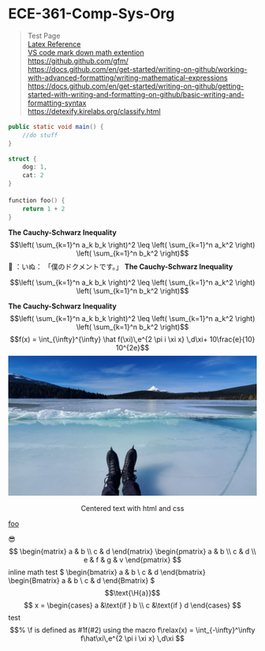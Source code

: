 # ECE-361-Comp-Sys-Org
> Test Page \
> [Latex Reference](https://quickref.me/latex.html?q=matrix) \
> [VS code mark down math extention](https://marketplace.visualstudio.com/items?itemName=goessner.mdmath) \
> https://github.github.com/gfm/ \
> https://docs.github.com/en/get-started/writing-on-github/working-with-advanced-formatting/writing-mathematical-expressions \
> https://docs.github.com/en/get-started/writing-on-github/getting-started-with-writing-and-formatting-on-github/basic-writing-and-formatting-syntax \
> https://detexify.kirelabs.org/classify.html
```java
public static void main() {
    //do stuff
}
```
```C++
struct {
    dog: 1,
    cat: 2
}

function foo() {
    return 1 + 2
}
```
**The Cauchy-Schwarz Inequality** 
$$\left( \sum_{k=1}^n a_k b_k \right)^2 \leq \left( \sum_{k=1}^n a_k^2 \right) \left( \sum_{k=1}^n b_k^2 \right)$$
:dog:
：いぬ：
「僕のドクメントです。」
**The Cauchy-Schwarz Inequality**

```math
\left( \sum_{k=1}^n a_k b_k \right)^2 \leq \left( \sum_{k=1}^n a_k^2 \right) \left( \sum_{k=1}^n b_k^2 \right)
```

**The Cauchy-Schwarz Inequality**
$$\left( \sum_{k=1}^n a_k b_k \right)^2 \leq \left( \sum_{k=1}^n a_k^2 \right) \left( \sum_{k=1}^n b_k^2 \right)$$
$$f(x) = \int_{\infty}^{\infty}
\hat f(\xi)\,e^{2 \pi i \xi x}
\,d\xi+ 10\frac{e}{10} 10^{2e}$$
![ice skating is cool.](20220205_124840.jpg)

<div id="centered" align="center">
  Centered text with html and css
</div>

[foo]: #centered "title"
[foo]

:sunglasses:
$$
\begin{matrix}
   a & b \\
   c & d
\end{matrix}
\begin{pmatrix}
   a & b \\
   c & d \\
   e & f & g & v
\end{pmatrix}
$$
inline math test $
\begin{bmatrix}
   a & b \\
   c & d
\end{bmatrix}
\begin{Bmatrix}
   a & b \\
   c & d
\end{Bmatrix}
$
$$\text{\H{a}}$$
$$
x = \begin{cases}
   a &\text{if } b \\
   c &\text{if } d
\end{cases}
$$
test
$$% \f is defined as #1f(#2) using the macro
f\relax(x) = \int_{-\infty}^\infty
    f\hat\xi\,e^{2 \pi i \xi x}
    \,d\xi
$$
